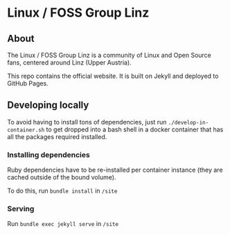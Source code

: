 # Linux / FOSS Group Linz

## About

The Linux / FOSS Group Linz is a community of Linux and Open Source fans, centered around Linz (Upper Austria).

This repo contains the official website. It is built on Jekyll and deployed to GitHub Pages.

## Developing locally
To avoid having to install tons of dependencies, just run `./develop-in-container.sh` to get dropped into a bash shell in a docker container that has all the packages required installed.

### Installing dependencies
Ruby dependencies have to be re-installed per container instance (they are cached outside of the bound volume).

To do this, run `bundle install` in `/site`

### Serving
Run `bundle exec jekyll serve` in `/site`
